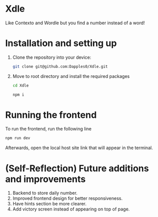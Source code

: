 # Xdle
Like Contexto and Wordle but you find a number instead of a word!

# Installation and setting up
1. Clone the repository into your device:
    ```sh
    git clone git@github.com:Dapples0/Xdle.git
    ```
2. Move to root directory and install the required packages
    ```sh
    cd Xdle
    ```

    ```sh
    npm i
    ```

# Running the frontend
To run the frontend, run the following line
  ```sh
  npm run dev
  ```

  Afterwards, open the local host site link that will appear in the terminal.


# (Self-Reflection) Future additions and improvements
1. Backend to store daily number.
2. Improved frontend design for better responsiveness.
3. Have hints section be more clearer.
4. Add victory screen instead of appearing on top of page.
